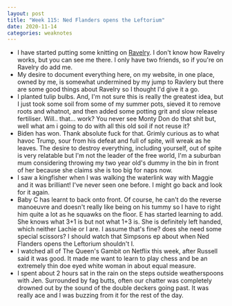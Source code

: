 ```yaml
---
layout: post
title: "Week 115: Ned Flanders opens the Leftorium"
date: 2020-11-14
categories: weaknotes
---
```

* I have started putting some knitting on [Ravelry](https://www.ravelry.com/people/littlecabaret). I don't know how Ravelry works, but you can see me there. I only have two friends, so if you're on Ravelry do add me.
* My desire to document everything here, on my website, in one place, owned by me, is somewhat undermined by my jump to Ravlery but there are some good things about Ravelry so I thought I'd give it a go.
* I planted tulip bulbs. And, I'm not sure this is really the greatest idea, but I just took some soil from some of my summer pots, sieved it to remove roots and whatnot, and then added some potting grit and slow release fertiliser. Will.. that... work? You never see Monty Don do that shit but, well what am i going to do with all this old soil if not reuse it?
* Biden has won. Thank absolute fuck for that. Grimly curious as to what havoc Trump, sour from his defeat and full of spite, will wreak as he leaves. The desire to destroy everything, including yourself, out of spite is very relatable but I'm not the leader of the free world, I'm a suburban mum considering throwing my two year old's dummy in the bin in front of her because she claims she is too big for naps now.
* I saw a kingfisher when I was walking the waterlink way with Maggie and it was brilliant! I've never seen one before. I might go back and look for it again.
* Baby C has learnt to back onto front. Of course, he can't do the reverse manoeuvre and doesn't really like being on his tummy so I have to right him quite a lot as he squawks on the floor. E has started learning to add. She knows what 3+1 is but not what 1+3 is. She is definitely left handed, which neither Lachie or I are. I assume that's fine? does she need some special scissors? I should watch that Simpsons ep about when Ned Flanders opens the Leftorium shouldn't I.
* I watched all of The Queen's Gambit on Netflix this week, after Russell said it was good. It made me want to learn to play chess and be an extremely thin doe eyed white woman in about equal measure.
* I spent about 2 hours sat in the rain on the steps outside weatherspoons with Jen. Surrounded by fag butts, often our chatter was completely drowned out by the sound of the double deckers going past. It was really ace and I was buzzing from it for the rest of the day.
